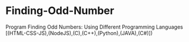 # Finding-Odd-Number
Program Finding Odd Numbers: Using Different Programming Languages [(HTML-CSS-JS),(NodeJS),(C),(C++),(Python),(JAVA),(C#)])
